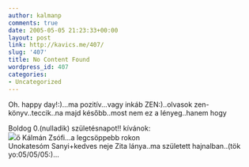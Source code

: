 ```yaml
---
author: kalmanp
comments: true
date: 2005-05-05 21:23:33+00:00
layout: post
link: http://kavics.me/407/
slug: '407'
title: No Content Found
wordpress_id: 407
categories:
- Uncategorized
---
```


Oh. happy day!:)...ma pozitív...vagy inkáb ZEN:)..olvasok zen-könyv..teccik..na majd később..most nem ez a lényeg..hanem hogy




Boldog 0.(nulladik) születésnapot!! kívánok:  
![](http://kavics.freeblog.hu/Files/zsofibaba.jpeg)ő Kálmán Zsófi...a legcsöppebb rokon  
Unokatesóm Sanyi+kedves neje Zita lánya..ma született hajnalban..(tök yo:05/05/05:)...
